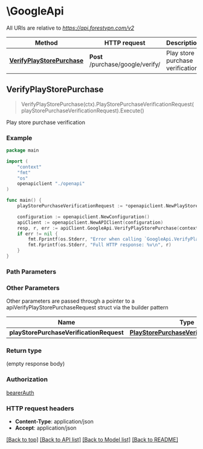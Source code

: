 # \GoogleApi

All URIs are relative to *https://api.forestvpn.com/v2*

Method | HTTP request | Description
------------- | ------------- | -------------
[**VerifyPlayStorePurchase**](GoogleApi.md#VerifyPlayStorePurchase) | **Post** /purchase/google/verify/ | Play store purchase verification



## VerifyPlayStorePurchase

> VerifyPlayStorePurchase(ctx).PlayStorePurchaseVerificationRequest(playStorePurchaseVerificationRequest).Execute()

Play store purchase verification

### Example

```go
package main

import (
    "context"
    "fmt"
    "os"
    openapiclient "./openapi"
)

func main() {
    playStorePurchaseVerificationRequest := *openapiclient.NewPlayStorePurchaseVerificationRequest("ProductSku_example", "PurchaseToken_example") // PlayStorePurchaseVerificationRequest | 

    configuration := openapiclient.NewConfiguration()
    apiClient := openapiclient.NewAPIClient(configuration)
    resp, r, err := apiClient.GoogleApi.VerifyPlayStorePurchase(context.Background()).PlayStorePurchaseVerificationRequest(playStorePurchaseVerificationRequest).Execute()
    if err != nil {
        fmt.Fprintf(os.Stderr, "Error when calling `GoogleApi.VerifyPlayStorePurchase``: %v\n", err)
        fmt.Fprintf(os.Stderr, "Full HTTP response: %v\n", r)
    }
}
```

### Path Parameters



### Other Parameters

Other parameters are passed through a pointer to a apiVerifyPlayStorePurchaseRequest struct via the builder pattern


Name | Type | Description  | Notes
------------- | ------------- | ------------- | -------------
 **playStorePurchaseVerificationRequest** | [**PlayStorePurchaseVerificationRequest**](PlayStorePurchaseVerificationRequest.md) |  | 

### Return type

 (empty response body)

### Authorization

[bearerAuth](../README.md#bearerAuth)

### HTTP request headers

- **Content-Type**: application/json
- **Accept**: application/json

[[Back to top]](#) [[Back to API list]](../README.md#documentation-for-api-endpoints)
[[Back to Model list]](../README.md#documentation-for-models)
[[Back to README]](../README.md)


